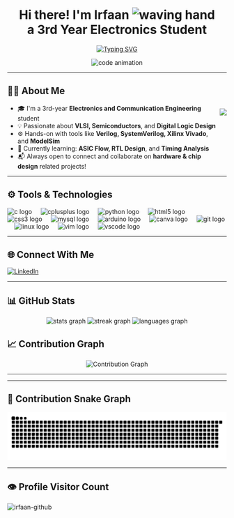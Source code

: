 <h1 align="center">
  Hi there! I'm Irfaan <img src="https://raw.githubusercontent.com/nixin72/nixin72/master/wave.gif" alt="waving hand" width="40"/>
  <br> a 3rd Year Electronics Student
</h1>


<p align="center">
  <a href="https://git.io/typing-svg">
    <img src="https://readme-typing-svg.demolab.com?font=Fira+Code&size=24&pause=1000&color=00F7EF&center=true&vCenter=true&random=false&width=500&lines=Electronics+Engineer;VLSI+Design+Enthusiast;Curious+Learner+%26+Tech+Explorer" alt="Typing SVG" />
  </a>
</p>

<p align="center">
  <img src="https://media.giphy.com/media/qgQUggAC3Pfv687qPC/giphy.gif" width="600" alt="code animation" />
</p>



---
<h2>🧑‍💻 About Me</h2>

<!-- GIF floated right and slightly lower -->
<img src="https://media.giphy.com/media/u2hkFDdhXkX1C/giphy-downsized-large.gif" 
     align="right" height="150" style="margin-top:10px;" />
<ul>
  <li>🎓 I'm a 3rd-year <b>Electronics and Communication Engineering</b> student</li>
  <li>💡 Passionate about <b>VLSI, Semiconductors</b>, and <b>Digital Logic Design</b></li>
  <li>⚙️ Hands-on with tools like <b>Verilog, SystemVerilog, Xilinx Vivado</b>, and <b>ModelSim</b></li>
  <li>🌱 Currently learning: <b>ASIC Flow, RTL Design</b>, and <b>Timing Analysis</b></li>
  <li>📬 Always open to connect and collaborate on <b>hardware & chip design</b> related projects!</li>
</ul>

---


## ⚙️ Tools & Technologies  

<div align="left">
  <img src="https://cdn.jsdelivr.net/gh/devicons/devicon/icons/c/c-original.svg" height="30" alt="c logo"  />
  <img width="12" />
  <img src="https://cdn.jsdelivr.net/gh/devicons/devicon/icons/cplusplus/cplusplus-original.svg" height="30" alt="cplusplus logo"  />
  <img width="12" />
  <img src="https://cdn.jsdelivr.net/gh/devicons/devicon/icons/python/python-original.svg" height="30" alt="python logo"  />
  <img width="12" />
  <img src="https://cdn.jsdelivr.net/gh/devicons/devicon/icons/html5/html5-original.svg" height="30" alt="html5 logo"  />
  <img width="12" />
  <img src="https://cdn.jsdelivr.net/gh/devicons/devicon/icons/css3/css3-original.svg" height="30" alt="css3 logo"  />
  <img width="12" />
  <img src="https://cdn.jsdelivr.net/gh/devicons/devicon/icons/mysql/mysql-original.svg" height="30" alt="mysql logo"  />
  <img width="12" />
  <img src="https://cdn.jsdelivr.net/gh/devicons/devicon/icons/arduino/arduino-original.svg" height="30" alt="arduino logo"  />
  <img width="12" />
  <img src="https://cdn.jsdelivr.net/gh/devicons/devicon/icons/canva/canva-original.svg" height="30" alt="canva logo"  />
  <img width="12" />
  <img src="https://cdn.jsdelivr.net/gh/devicons/devicon/icons/git/git-original.svg" height="30" alt="git logo"  />
  <img width="12" />
  <img src="https://cdn.jsdelivr.net/gh/devicons/devicon/icons/linux/linux-original.svg" height="30" alt="linux logo"  />
  <img width="12" />
  <img src="https://cdn.jsdelivr.net/gh/devicons/devicon/icons/vim/vim-original.svg" height="30" alt="vim logo"  />
  <img width="12" />
  <img src="https://cdn.jsdelivr.net/gh/devicons/devicon/icons/vscode/vscode-original.svg" height="30" alt="vscode logo"  />
</div>

---




## 🌐 Connect With Me

<p align="left">
  <a href="https://www.linkedin.com/in/mohammed-irfaan-s-328182279/" target="_blank">
    <img src="https://raw.githubusercontent.com/rahuldkjain/github-profile-readme-generator/master/src/images/icons/Social/linked-in-alt.svg" height="30" width="40" alt="LinkedIn" />
  </a>
</p>

---



## 📊 GitHub Stats  

<div align="center">
  <img src="https://github-readme-stats.vercel.app/api?username=Irfaan1S&hide_title=false&hide_rank=false&show_icons=true&include_all_commits=true&count_private=true&disable_animations=false&theme=dracula&locale=en&hide_border=false" height="150" alt="stats graph"  />
  <img src="https://streak-stats.demolab.com?user=Irfaan1S&locale=en&mode=daily&theme=dracula&hide_border=false&border_radius=5" height="150" alt="streak graph"  />
  <img src="https://github-readme-stats.vercel.app/api/top-langs?username=Irfaan1S&locale=en&hide_title=false&layout=compact&card_width=320&langs_count=5&theme=dracula&hide_border=false" height="150" alt="languages graph"  />
</div>


## 📈 Contribution Graph

<p align="center">
  <img src="https://github-readme-activity-graph.vercel.app/graph?username=Irfaan1S&theme=tokyo-night" alt="Contribution Graph" />
</p>

---

---

## 🐍 Contribution Snake Graph

<p align="center">
  <img src="https://github.com/Irfaan1S/Irfaan1S/blob/output/snake.svg" alt="Snake animation" />
</p>

---

## 👁️ Profile Visitor Count

<p align="left">
  <img src="https://komarev.com/ghpvc/?username=Irfaan1S&label=Profile%20views&color=0e75b6&style=flat" alt="irfaan-github" />
</p>
